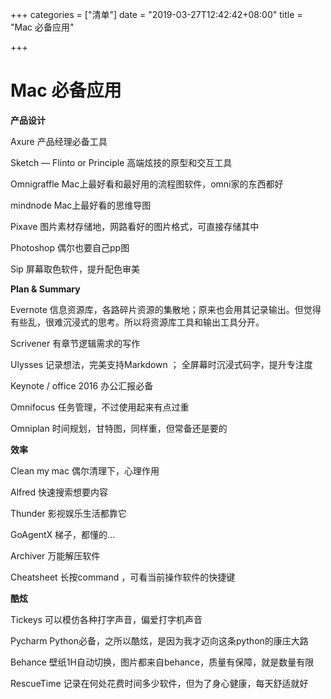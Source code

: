 +++
categories = ["清单"]
date = "2019-03-27T12:42:42+08:00"
title = "Mac 必备应用"

+++
# Mac 必备应用
**产品设计**

Axure 产品经理必备工具

Sketch — Flinto  or  Principle 高端炫技的原型和交互工具

Omnigraffle Mac上最好看和最好用的流程图软件，omni家的东西都好

mindnode Mac上最好看的思维导图

Pixave 图片素材存储地，网路看好的图片格式，可直接存储其中

Photoshop 偶尔也要自己pp图

Sip 屏幕取色软件，提升配色审美

**Plan & Summary**

Evernote 信息资源库，各路碎片资源的集散地；原来也会用其记录输出。但觉得有些乱，很难沉浸式的思考。所以将资源库工具和输出工具分开。

Scrivener 有章节逻辑需求的写作

Ulysses 记录想法，完美支持Markdown ； 全屏幕时沉浸式码字，提升专注度

Keynote / office 2016 办公汇报必备

Omnifocus 任务管理，不过使用起来有点过重

Omniplan 时间规划，甘特图，同样重，但常备还是要的

**效率**

Clean my mac 偶尔清理下，心理作用

Alfred 快速搜索想要内容

Thunder 影视娱乐生活都靠它

GoAgentX 梯子，都懂的...

Archiver 万能解压软件

Cheatsheet 长按command ，可看当前操作软件的快捷键

**酷炫**

Tickeys 可以模仿各种打字声音，偏爱打字机声音

Pycharm  Python必备，之所以酷炫，是因为我才迈向这条python的康庄大路

Behance 壁纸1H自动切换，图片都来自behance，质量有保障，就是数量有限

RescueTime 记录在何处花费时间多少软件，但为了身心健康，每天舒适就好